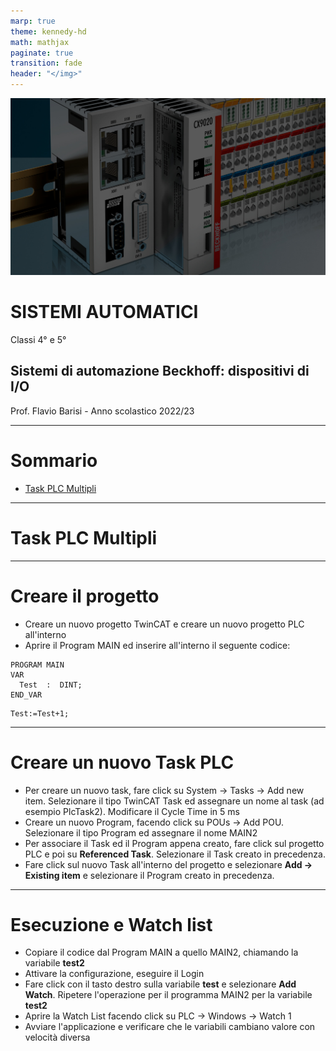 ```yaml
---
marp: true
theme: kennedy-hd
math: mathjax
paginate: true
transition: fade
header: "</img>"
---
```


<!-- _class: titlepage -->

![bg](images/beckhoff/beckhoff_sfondo_hd.jpg)

<div class="shape"></div>
<div class="spacer"></div>

# SISTEMI AUTOMATICI

Classi 4° e 5°

## Sistemi di automazione Beckhoff: dispositivi di I/O

<div class="spacer"></div>

Prof. Flavio Barisi - Anno scolastico 2022/23

---

<!-- _class: summarypage -->

# Sommario

- [Task PLC Multipli](#task-plc-multipli)

---

<!-- _class: sectionpage -->

# Task PLC Multipli

---

# Creare il progetto

- Creare un nuovo progetto TwinCAT e creare un nuovo progetto PLC all'interno
- Aprire il Program MAIN ed inserire all'interno il seguente codice:

```iecst
PROGRAM MAIN
VAR
  Test  :  DINT;
END_VAR
```
<div class="line" style="width:100%"></div>

```iecst
Test:=Test+1;
```

---

# Creare un nuovo Task PLC

- Per creare un nuovo task, fare click su System -> Tasks -> Add new item. Selezionare il tipo TwinCAT Task ed assegnare un nome al task (ad esempio PlcTask2). Modificare il Cycle Time in 5 ms
- Creare un nuovo Program, facendo click su POUs -> Add POU. Selezionare il tipo Program ed assegnare il nome MAIN2
- Per associare il Task ed il Program appena creato, fare click sul progetto PLC e poi su **Referenced Task**. Selezionare il Task creato in precedenza.
- Fare click sul nuovo Task all'interno del progetto e selezionare **Add -> Existing item** e selezionare il Program creato in precedenza.

---

# Esecuzione e Watch list

- Copiare il codice dal Program MAIN a quello MAIN2, chiamando la variabile **test2**
- Attivare la configurazione, eseguire il Login
- Fare click con il tasto destro sulla variabile **test** e selezionare **Add Watch**. Ripetere l'operazione per il programma MAIN2 per la variabile **test2**
- Aprire la Watch List facendo click su PLC -> Windows  -> Watch 1
- Avviare l'applicazione e verificare che le variabili cambiano valore con velocità diversa
